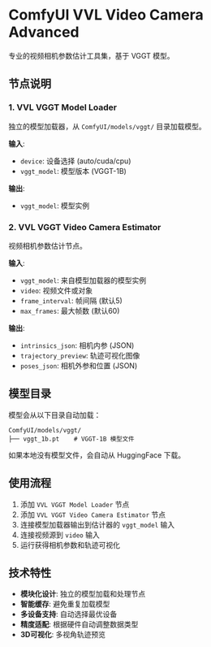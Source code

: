 # ComfyUI VVL Video Camera Advanced

专业的视频相机参数估计工具集，基于 VGGT 模型。

## 节点说明

### 1. VVL VGGT Model Loader
独立的模型加载器，从 `ComfyUI/models/vggt/` 目录加载模型。

**输入**: 
- `device`: 设备选择 (auto/cuda/cpu)
- `vggt_model`: 模型版本 (VGGT-1B)

**输出**: 
- `vggt_model`: 模型实例

### 2. VVL VGGT Video Camera Estimator
视频相机参数估计节点。

**输入**: 
- `vggt_model`: 来自模型加载器的模型实例
- `video`: 视频文件或对象
- `frame_interval`: 帧间隔 (默认5)
- `max_frames`: 最大帧数 (默认60)

**输出**: 
- `intrinsics_json`: 相机内参 (JSON)
- `trajectory_preview`: 轨迹可视化图像
- `poses_json`: 相机外参和位置 (JSON)

## 模型目录

模型会从以下目录自动加载：
```
ComfyUI/models/vggt/
├── vggt_1b.pt    # VGGT-1B 模型文件
```

如果本地没有模型文件，会自动从 HuggingFace 下载。

## 使用流程

1. 添加 `VVL VGGT Model Loader` 节点
2. 添加 `VVL VGGT Video Camera Estimator` 节点
3. 连接模型加载器输出到估计器的 `vggt_model` 输入
4. 连接视频源到 `video` 输入
5. 运行获得相机参数和轨迹可视化

## 技术特性

- **模块化设计**: 独立的模型加载和处理节点
- **智能缓存**: 避免重复加载模型
- **多设备支持**: 自动选择最优设备
- **精度适配**: 根据硬件自动调整数据类型
- **3D可视化**: 多视角轨迹预览 